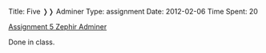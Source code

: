 Title: Five &#10093;&#10093; Adminer
Type: assignment
Date: 2012-02-06
Time Spent: 20


[Assignment 5 Zephir Adminer](https://zephir.seattlecentral.edu/~wgill002/adminer.php)

Done in class.
